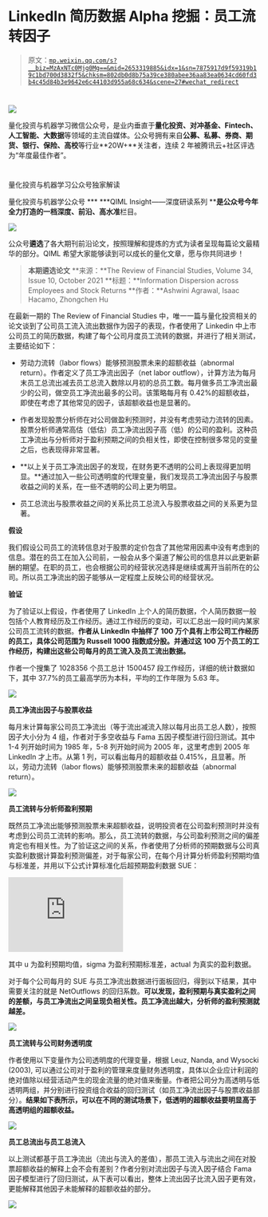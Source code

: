 # LinkedIn 简历数据 Alpha 挖掘：员工流转因子

> 原文：[`mp.weixin.qq.com/s?__biz=MzAxNTc0Mjg0Mg==&mid=2653319885&idx=1&sn=7875917d9f59319b19c1bd700d3832f5&chksm=802db0d8b75a39ce380abee36aa83ea0634cd60fd3b4c45d84b3e9642e6c44103d955a68c634&scene=27#wechat_redirect`](http://mp.weixin.qq.com/s?__biz=MzAxNTc0Mjg0Mg==&mid=2653319885&idx=1&sn=7875917d9f59319b19c1bd700d3832f5&chksm=802db0d8b75a39ce380abee36aa83ea0634cd60fd3b4c45d84b3e9642e6c44103d955a68c634&scene=27#wechat_redirect)

# 

![](img/817c601fc026ccfe2ee840069c1e016b.png)

量化投资与机器学习微信公众号，是业内垂直于**量化投资、对冲基金、Fintech、人工智能、大数据**等领域的主流自媒体。公众号拥有来自**公募、私募、券商、期货、银行、保险、高校**等行业**20W+**关注者，连续 2 年被腾讯云+社区评选为“年度最佳作者”。

# 

量化投资与机器学习公众号独家解读

量化投资与机器学公众号 *** ***QIML Insight——深度研读系列 ******是公众号今年全力打造的一档**深度、前沿、高水准**栏目。

![](img/d8d6c36da4721927152d04a29e928fe9.png)

公众号**遴选**了各大期刊前沿论文，按照理解和提炼的方式为读者呈现每篇论文最精华的部分。QIML 希望大家能够读到可以成长的量化文章，愿与你共同进步！

> **本期遴选论文** **来源：**The Review of Financial Studies, Volume 34, Issue 10, October 2021
> **标题：**Information Dispersion across Employees and Stock Returns
> **作者：**Ashwini Agrawal, Isaac Hacamo, Zhongchen Hu

在最新一期的 The Review of Financial Studies 中，唯一一篇与量化投资相关的论文谈到了公司员工流入流出数据作为因子的表现，作者使用了 Linkedin 中上市公司员工的简历数据，构建了每个公司月度员工流转的数据，并进行了相关测试，主要结论如下：

*   劳动力流转（labor flows）能够预测股票未来的超额收益（abnormal return）。作者定义了员工净流出因子（net labor outflow），计算方法为每月末员工总流出减去员工总流入数除以月初的总员工数。每月做多员工净流出最少的公司，做空员工净流出最多的公司。该策略每月有 0.42%的超额收益，即使在考虑了其他常见的因子，该超额收益也是显著的。

*   作者发现股票分析师在对公司做盈利预测时，并没有考虑劳动力流转的因素。股票分析师通常高估（低估）员工净流出因子高（低）的公司的盈利。这种员工净流出与分析师对于盈利预期之间的负相关性，即使在控制很多常见的变量之后，也表现得非常显著。

*   **以上关于员工净流出因子的发现，在财务更不透明的公司上表现得更加明显。**通过加入一些公司透明度的代理变量，我们发现员工净流出因子与股票收益之间的关系，在一些不透明的公司上更为明显。

*   员工总流出与股票收益之间的关系比员工总流入与股票收益之间的关系更为显著。

**假设**

我们假设公司员工的流转信息对于股票的定价包含了其他常用因素中没有考虑到的信息。潜在的员工在加入公司前，一般会从多个渠道了解公司的信息并以此更新薪酬的期望。在职的员工，也会根据公司的经营状况选择是继续或离开当前所在的公司。所以员工净流出的因子能够从一定程度上反映公司的经营状况。

**验证**

为了验证以上假设，作者使用了 LinkedIn 上个人的简历数据，个人简历数据一般包括个人教育经历及工作经历。通过工作经历的变动，可以汇总出一段时间内某家公司员工流转的数据。**作者从 Linkedln 中抽样了 100 万个具有上市公司工作经历的员工，具体公司范围为 Russell 1000 指数成分股。并通过这 100 万个员工的工作经历，构建出这些公司每月的员工流入及员工流出数据。**

作者一个搜集了 1028356 个员工总计 1500457 段工作经历，详细的统计数据如下，其中 37.7%的员工最高学历为本科，平均的工作年限为 5.63 年。

![](img/e5b438a58aaae14928c7e86f55d2ca2a.png)

**员工净流出因子与股票收益**

每月末计算每家公司员工净流出（等于流出减流入除以每月出员工总人数），按照因子大小分为 4 组，作者对于多空收益与 Fama 五因子模型进行回归测试。其中 1-4 列开始时间为 1985 年，5-8 列开始时间为 2005 年，这里考虑到 2005 年 LinkedIn 才上市。从第 1 列，可以看出每月的超额收益 0.415%，且显著。所以，劳动力流转（labor flows）能够预测股票未来的超额收益（abnormal return）。

![](img/21ec5801f38b1467da9b04b6b92b2641.png)

**员工流转与分析师盈利预期**

既然员工净流出能够预测股票未来超额收益，说明投资者在公司盈利预测时并没有考虑到公司员工流转的影响。那么，员工流转的数据，与公司盈利预测之间的偏差肯定也有相关性。为了验证这之间的关系，作者使用了分析师的预期数据与公司真实盈利数据计算盈利预测偏差，对于每家公司，在每个月计算分析师盈利预期均值与标准差，并用以下公式计算标准化后超预期盈利数据 SUE：

<embed style="vertical-align: -2.202ex;width: 30.102ex;height: auto;max-width: 300% !important;" src="https://mmbiz.qlogo.cn/mmbiz_svg/a18XcQ1EBBggIibBXCZoqdqkHrp8cz0R9aDzurxns8O0eNocQAl20MXQkMoarK0wTDdLLFfpicbNwPVPpAOFQvXFkeaTnm26lG/0?wx_fmt=svg" data-type="svg+xml">

其中 u 为盈利预期均值，sigma 为盈利预期标准差，actual 为真实的盈利数据。

对于每个公司每月的 SUE 与员工净流出数据进行面板回归，得到以下结果，其中需要关注的就是 NetOutflows 的回归系数。**可以发现，盈利预期与真实盈利之间的差额，与员工净流出之间呈现负相关性。员工净流出越大，分析师的盈利预测就越差。**

![](img/d0710956f14aaa083d54759e3877170a.png)

**员工流转与公司财务透明度**

作者使用以下变量作为公司透明度的代理变量，根据 Leuz, Nanda, and Wysocki (2003), 可以通过公司对于盈利的管理来度量财务透明度，具体以企业应计利润的绝对值除以经营活动产生的现金流量的绝对值来衡量。作者把公司分为高透明与低透明两组，并分别进行投资组合收益的回归测试（如员工净流出因子与股票收益部分）。**结果如下表所示，可以在不同的测试场景下，低透明的超额收益要明显高于高透明组的超额收益。**

![](img/b4a7263fbe06b09c7c8b9fd437e1e2bb.png)

**员工总流出与员工总流入**

以上测试都基于员工净流出（流出与流入的差值），那员工流入与流出之间在对股票超额收益的解释上会不会有差别？作者分别对流出因子与流入因子结合 Fama 因子模型进行了回归测试，从下表可以看出，整体上流出因子比流入因子更有效，更能解释其他因子未能解释的超额收益的部分。

![](img/f5cb6b08cb350b1f15330bfedc2ff96a.png)